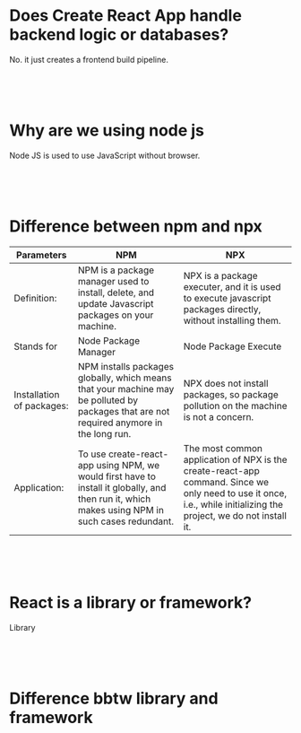 # Does Create React App handle backend logic or databases?

No. it just creates a frontend build pipeline.

&nbsp;

&nbsp;

# Why are we using node js

Node JS is used to use JavaScript without browser.

&nbsp;

&nbsp;


# Difference between npm and npx

| Parameters                | NPM                                                                                                                                            | NPX                                                                                                                                                                |
| ------------------------- | ---------------------------------------------------------------------------------------------------------------------------------------------- | ------------------------------------------------------------------------------------------------------------------------------------------------------------------ |
| Definition:               | NPM is a package manager used to install, delete, and update Javascript packages on your machine.                                              | NPX is a package executer, and it is used to execute javascript packages directly, without installing them.                                                        |
|Stands for |Node Package Manager|Node Package Execute |
| Installation of packages: | NPM installs packages globally, which means that your machine may be polluted by packages that are not required anymore in the long run.       | NPX does not install packages, so package pollution on the machine is not a concern.                                                                               |
| Application:              | To use create-react-app using NPM, we would first have to install it globally, and then run it, which makes using NPM in such cases redundant. | The most common application of NPX is the create-react-app command. Since we only need to use it once, i.e., while initializing the project, we do not install it. |


&nbsp;

&nbsp;

# React is a library or framework?

Library 

&nbsp;

&nbsp;

# Difference bbtw library and framework

&nbsp;

&nbsp;
&nbsp;

&nbsp;
&nbsp;

&nbsp;
&nbsp;

&nbsp;
&nbsp;

&nbsp;
&nbsp;

&nbsp;
&nbsp;

&nbsp;
&nbsp;

&nbsp;
&nbsp;

&nbsp;
&nbsp;

&nbsp;
&nbsp;

&nbsp;
&nbsp;

&nbsp;
&nbsp;

&nbsp;
&nbsp;

&nbsp;
&nbsp;

&nbsp;
